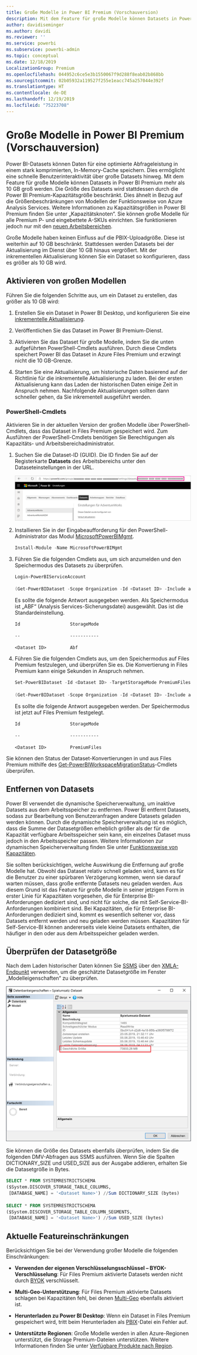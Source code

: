 ```yaml
---
title: Große Modelle in Power BI Premium (Vorschauversion)
description: Mit dem Feature für große Modelle können Datasets in Power BI Premium mehr als 10 GB groß werden.
author: davidiseminger
ms.author: davidi
ms.reviewer: ''
ms.service: powerbi
ms.subservice: powerbi-admin
ms.topic: conceptual
ms.date: 12/18/2019
LocalizationGroup: Premium
ms.openlocfilehash: 044952c6ce5e3b1550067f9d288f8eab02b868bb
ms.sourcegitcommit: 02b05932a119527f255e1eacc745a257044e392f
ms.translationtype: HT
ms.contentlocale: de-DE
ms.lasthandoff: 12/19/2019
ms.locfileid: "75223708"
---
```

# <a name="large-models-in-power-bi-premium-preview"></a>Große Modelle in Power BI Premium (Vorschauversion)

Power BI-Datasets können Daten für eine optimierte Abfrageleistung in einem stark komprimierten, In-Memory-Cache speichern. Dies ermöglicht eine schnelle Benutzerinteraktivität über große Datasets hinweg. Mit dem Feature für große Modelle können Datasets in Power BI Premium mehr als 10 GB groß werden. Die Größe des Datasets wird stattdessen durch die Power BI Premium-Kapazitätsgröße beschränkt. Dies ähnelt in Bezug auf die Größenbeschränkungen von Modellen der Funktionsweise von Azure Analysis Services. Weitere Informationen zu Kapazitätsgrößen in Power BI Premium finden Sie unter „Kapazitätsknoten“. Sie können große Modelle für alle Premium P- und eingebettete A-SKUs einrichten. Sie funktionieren jedoch nur mit den [neuen Arbeitsbereichen](service-create-the-new-workspaces.md).

Große Modelle haben keinen Einfluss auf die PBIX-Uploadgröße. Diese ist weiterhin auf 10 GB beschränkt. Stattdessen werden Datasets bei der Aktualisierung im Dienst über 10 GB hinaus vergrößert. Mit der inkrementellen Aktualisierung können Sie ein Dataset so konfigurieren, dass es größer als 10 GB wird.

## <a name="enable-large-models"></a>Aktivieren von großen Modellen

Führen Sie die folgenden Schritte aus, um ein Dataset zu erstellen, das größer als 10 GB wird:

1. Erstellen Sie ein Dataset in Power BI Desktop, und konfigurieren Sie eine [inkrementelle Aktualisierung](service-premium-incremental-refresh.md).

1. Veröffentlichen Sie das Dataset im Power BI Premium-Dienst.

1. Aktivieren Sie das Dataset für große Modelle, indem Sie die unten aufgeführten PowerShell-Cmdlets ausführen. Durch diese Cmdlets speichert Power BI das Dataset in Azure Files Premium und erzwingt nicht die 10 GB-Grenze.

1. Starten Sie eine Aktualisierung, um historische Daten basierend auf der Richtlinie für die inkrementelle Aktualisierung zu laden. Bei der ersten Aktualisierung kann das Laden der historischen Daten einige Zeit in Anspruch nehmen. Nachfolgende Aktualisierungen sollten dann schneller gehen, da Sie inkrementell ausgeführt werden.

### <a name="powershell-cmdlets"></a>PowerShell-Cmdlets

Aktivieren Sie in der aktuellen Version der großen Modelle über PowerShell-Cmdlets, dass das Dataset in Files Premium gespeichert wird. Zum Ausführen der PowerShell-Cmdlets benötigen Sie Berechtigungen als Kapazitäts- und Arbeitsbereichadministrator.

1. Suchen Sie die Dataset-ID (GUID). Die ID finden Sie auf der Registerkarte **Datasets** des Arbeitsbereichs unter den Dataseteinstellungen in der URL.

    ![Dataset-GUID](media/service-premium-large-models/dataset-guid.png)

1. Installieren Sie in der Eingabeaufforderung für den PowerShell-Administrator das Modul [MicrosoftPowerBIMgmt](/powershell/module/microsoftpowerbimgmt.data/).

    ```powershell
    Install-Module -Name MicrosoftPowerBIMgmt
    ```

1. Führen Sie die folgenden Cmdlets aus, um sich anzumelden und den Speichermodus des Datasets zu überprüfen.

    ```powershell
    Login-PowerBIServiceAccount

    (Get-PowerBIDataset -Scope Organization -Id <Dataset ID> -Include actualStorage).ActualStorage
    ```

    Es sollte die folgende Antwort ausgegeben werden. Als Speichermodus ist „ABF“ (Analysis Services-Sicherungsdatei) ausgewählt. Das ist die Standardeinstellung.

    ```
    Id                   StorageMode

    --                   -----------

    <Dataset ID>         Abf
    ```

1. Führen Sie die folgenden Cmdlets aus, um den Speichermodus auf Files Premium festzulegen, und überprüfen Sie es. Die Konvertierung in Files Premium kann einige Sekunden in Anspruch nehmen.

    ```powershell
    Set-PowerBIDataset -Id <Dataset ID> -TargetStorageMode PremiumFiles

    (Get-PowerBIDataset -Scope Organization -Id <Dataset ID> -Include actualStorage).ActualStorage
    ```

    Es sollte die folgende Antwort ausgegeben werden. Der Speichermodus ist jetzt auf Files Premium festgelegt.

    ```
    Id                   StorageMode
    
    --                   -----------
    
    <Dataset ID>         PremiumFiles
    ```

Sie können den Status der Dataset-Konvertierungen in und aus Files Premium mithilfe des [Get-PowerBIWorkspaceMigrationStatus](/powershell/module/microsoftpowerbimgmt.workspaces/get-powerbiworkspacemigrationstatus)-Cmdlets überprüfen.

## <a name="dataset-eviction"></a>Entfernen von Datasets

Power BI verwendet die dynamische Speicherverwaltung, um inaktive Datasets aus dem Arbeitsspeicher zu entfernen. Power BI entfernt Datasets, sodass zur Bearbeitung von Benutzeranfragen andere Datasets geladen werden können. Durch die dynamische Speicherverwaltung ist es möglich, dass die Summe der Datasetgrößen erheblich größer als der für die Kapazität verfügbare Arbeitsspeicher sein kann, ein einzelnes Dataset muss jedoch in den Arbeitsspeicher passen. Weitere Informationen zur dynamischen Speicherverwaltung finden Sie unter [Funktionsweise von Kapazitäten](service-premium-what-is.md#how-capacities-function).

Sie sollten berücksichtigen, welche Auswirkung die Entfernung auf große Modelle hat. Obwohl das Dataset relativ schnell geladen wird, kann es für die Benutzer zu einer spürbaren Verzögerung kommen, wenn sie darauf warten müssen, dass große entfernte Datasets neu geladen werden. Aus diesem Grund ist das Feature für große Modelle in seiner jetzigen Form in erster Linie für Kapazitäten vorgesehen, die für Enterprise BI-Anforderungen dediziert sind, und nicht für solche, die mit Self-Service-BI-Anforderungen kombiniert sind. Bei Kapazitäten, die für Enterprise BI-Anforderungen dediziert sind, kommt es wesentlich seltener vor, dass Datasets entfernt werden und neu geladen werden müssen. Kapazitäten für Self-Service-BI können andererseits viele kleine Datasets enthalten, die häufiger in den oder aus dem Arbeitsspeicher geladen werden.

## <a name="checking-dataset-size"></a>Überprüfen der Datasetgröße

Nach dem Laden historischer Daten können Sie [SSMS](https://docs.microsoft.com/sql/ssms/download-sql-server-management-studio-ssms) über den [XMLA-Endpunkt](service-premium-connect-tools.md) verwenden, um die geschätzte Datasetgröße im Fenster „Modelleigenschaften“ zu überprüfen.

![Geschätzte Datasetgröße](media/service-premium-large-models/estimated-dataset-size.png)

Sie können die Größe des Datasets ebenfalls überprüfen, indem Sie die folgenden DMV-Abfragen aus SSMS ausführen. Wenn Sie die Spalten DICTIONARY\_SIZE und USED\_SIZE aus der Ausgabe addieren, erhalten Sie die Datasetgröße in Bytes.

```sql
SELECT * FROM SYSTEMRESTRICTSCHEMA
($System.DISCOVER_STORAGE_TABLE_COLUMNS,
 [DATABASE_NAME] = '<Dataset Name>') //Sum DICTIONARY_SIZE (bytes)

SELECT * FROM SYSTEMRESTRICTSCHEMA
($System.DISCOVER_STORAGE_TABLE_COLUMN_SEGMENTS,
 [DATABASE_NAME] = '<Dataset Name>') //Sum USED_SIZE (bytes)
```

## <a name="current-feature-restrictions"></a>Aktuelle Featureinschränkungen

Berücksichtigen Sie bei der Verwendung großer Modelle die folgenden Einschränkungen:

- **Verwenden der eigenen Verschlüsselungsschlüssel – BYOK-Verschlüsselung**: Für Files Premium aktivierte Datasets werden nicht durch [BYOK](service-encryption-byok.md) verschlüsselt.
- **Multi-Geo-Unterstützung**: Für Files Premium aktivierte Datasets schlagen bei Kapazitäten fehl, bei denen [Multi-Geo](service-admin-premium-multi-geo.md) ebenfalls aktiviert ist.

- **Herunterladen zu Power BI Desktop**: Wenn ein Dataset in Files Premium gespeichert wird, tritt beim Herunterladen als [PBIX](service-export-to-pbix.md)-Datei ein Fehler auf.
- **Unterstützte Regionen**: Große Modelle werden in allen Azure-Regionen unterstützt, die Storage Premium-Dateien unterstützen. Weitere Informationen finden Sie unter [Verfügbare Produkte nach Region](https://azure.microsoft.com/global-infrastructure/services/?products=storage).
